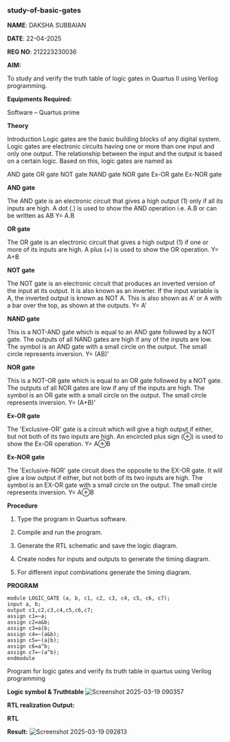 ### study-of-basic-gates
**NAME**: DAKSHA SUBBAIAN

**DATE**: 22-04-2025

**REG NO**: 212223230036

**AIM:** 

To study and verify the truth table of logic gates in Quartus II using Verilog programming.

**Equipments Required:**

Software – Quartus prime 

**Theory**

Introduction Logic gates are the basic building blocks of any digital system. Logic gates are electronic circuits having one or more than one input and only one output. The relationship between the input and the output is based on a certain logic. Based on this, logic gates are named as

AND gate OR gate NOT gate NAND gate NOR gate Ex-OR gate Ex-NOR gate

**AND gate**

The AND gate is an electronic circuit that gives a high output (1) only if all its inputs are high. A dot (.) is used to show the AND operation i.e. A.B or can be written as AB
Y= A.B

**OR gate** 

The OR gate is an electronic circuit that gives a high output (1) if one or more of its inputs are high. A plus (+) is used to show the OR operation.
Y= A+B

**NOT gate**

The NOT gate is an electronic circuit that produces an inverted version of the input at its output. It is also known as an inverter. If the input variable is A, the inverted output is known as NOT A. This is also shown as A' or A with a bar over the top, as shown at the outputs.
Y= A'

**NAND gate**

This is a NOT-AND gate which is equal to an AND gate followed by a NOT gate. The outputs of all NAND gates are high if any of the inputs are low. The symbol is an AND gate with a small circle on the output. The small circle represents inversion.
Y= (AB)’

**NOR gate**

This is a NOT-OR gate which is equal to an OR gate followed by a NOT gate. The outputs of all NOR gates are low if any of the inputs are high. The symbol is an OR gate with a small circle on the output. The small circle represents inversion.
Y= (A+B)’

**Ex-OR gate**

The 'Exclusive-OR' gate is a circuit which will give a high output if either, but not both of its two inputs are high. An encircled plus sign (⊕) is used to show the Ex-OR operation.
Y= A⊕B

**Ex-NOR gate**

The 'Exclusive-NOR' gate circuit does the opposite to the EX-OR gate. It will give a low output if either, but not both of its two inputs are high. The symbol is an EX-OR gate with a small circle on the output. The small circle represents inversion.
Y= A⊕B

**Procedure** 

1.	Type the program in Quartus software.

2.	Compile and run the program.

3.	Generate the RTL schematic and save the logic diagram.

4.	Create nodes for inputs and outputs to generate the timing diagram.

5.	For different input combinations generate the timing diagram.


**PROGRAM**
```
module LOGIC_GATE (a, b, c1, c2, c3, c4, c5, c6, c7);
input a, b;
output c1,c2,c3,c4,c5,c6,c7;
assign c1=~a;
assign c2=a&b;
assign c3=a|b;
assign c4=~(a&b);
assign c5=~(a|b);
assign c6=a^b;
assign c7=~(a^b);
endmodule
```

Program for logic gates and verify its truth table in quartus using Verilog programming


 
**Logic symbol & Truthtable**
![Screenshot 2025-03-19 090357](https://github.com/user-attachments/assets/b94fe119-0469-45d9-83c9-b3bc416dc365)


**RTL realization Output:** 

**RTL**

**Result:**
![Screenshot 2025-03-19 092813](https://github.com/user-attachments/assets/bcb68c81-5903-4b79-9297-16e81e65e2dd)



